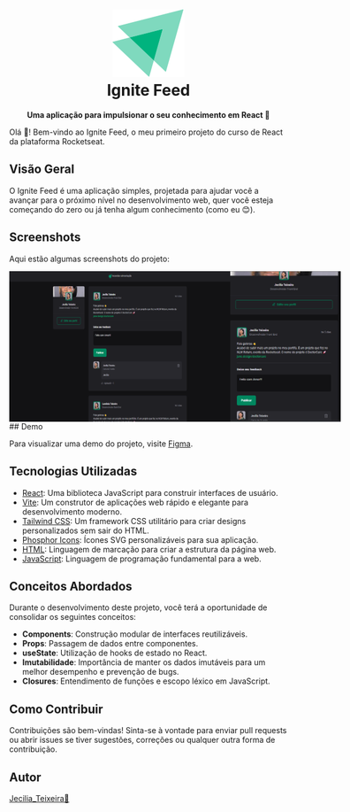 <h1 align="center">
  <img src="./src/assets/ignite-logo.svg" alt="Ignite Feed Logo">
  <br>
  Ignite Feed
  <br>
</h1>

<p align="center">
  <b>Uma aplicação para impulsionar o seu conhecimento em React 🚀</b>
</p>

Olá 🖖! Bem-vindo ao Ignite Feed, o meu primeiro projeto do curso de React da plataforma Rocketseat.

## Visão Geral

O Ignite Feed é uma aplicação simples, projetada para ajudar você a avançar para o próximo nível no desenvolvimento web, quer você esteja começando do zero ou já tenha algum conhecimento (como eu 😊). 

## Screenshots

Aqui estão algumas screenshots do projeto:
<div style="display: flex;">
<img src="./src/assets/Screenshot (193).png" alt="Screenshot 1" width="400">
<img src="./src/assets/Screenshot (192).png" alt="Screenshot 2" width="200">
</div>
## Demo

Para visualizar uma demo do projeto, visite [Figma](https://www.figma.com/community/file/1113573231685349036/ignite-feed).

## Tecnologias Utilizadas

- [React](https://reactjs.org/): Uma biblioteca JavaScript para construir interfaces de usuário.
- [Vite](https://vitejs.dev/): Um construtor de aplicações web rápido e elegante para desenvolvimento moderno.
- [Tailwind CSS](https://tailwindcss.com/): Um framework CSS utilitário para criar designs personalizados sem sair do HTML.
- [Phosphor Icons](https://phosphoricons.com/): Ícones SVG personalizáveis para sua aplicação.
- [HTML](https://developer.mozilla.org/en-US/docs/Web/HTML): Linguagem de marcação para criar a estrutura da página web.
- [JavaScript](https://developer.mozilla.org/en-US/docs/Web/JavaScript): Linguagem de programação fundamental para a web.

## Conceitos Abordados

Durante o desenvolvimento deste projeto, você terá a oportunidade de consolidar os seguintes conceitos:

- **Components**: Construção modular de interfaces reutilizáveis.
- **Props**: Passagem de dados entre componentes.
- **useState**: Utilização de hooks de estado no React.
- **Imutabilidade**: Importância de manter os dados imutáveis para um melhor desempenho e prevenção de bugs.
- **Closures**: Entendimento de funções e escopo léxico em JavaScript.

## Como Contribuir

Contribuições são bem-vindas! Sinta-se à vontade para enviar pull requests ou abrir issues se tiver sugestões, correções ou qualquer outra forma de contribuição.

## Autor

[Jecilia_Teixeira🌺](https://github.com/jecilia)
